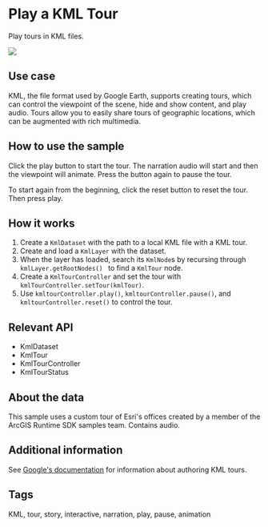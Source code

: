 # Play a KML Tour

Play tours in KML files.

![]("PlayAKMLTour.png)

## Use case

KML, the file format used by Google Earth, supports creating tours, which can control the viewpoint of the scene, hide and show content, and play audio. Tours allow you to easily share tours of geographic locations, which can be augmented with rich multimedia.

## How to use the sample

Click the play button to start the tour. The narration audio will start and then the viewpoint will animate. Press 
the button again to pause the tour. 

To start again from the beginning, click the reset button to reset the tour. Then press play.

## How it works


1. Create a `KmlDataset` with the path to a local KML file with a KML tour.
2. Create and load a `KmlLayer` with the dataset.
3. When the layer has loaded, search its `KmlNode`s by recursing through `kmlLayer.getRootNodes()
` to find a `KmlTour` node.
4. Create a `KmlTourController` and set the tour with `kmlTourController.setTour(kmlTour)`.
5. Use `kmltourController.play()`, `kmltourController.pause()`, and `kmltourController.reset()` to control the tour.


## Relevant API


* KmlDataset
* KmlTour
* KmlTourController
* KmlTourStatus


## About the data

This sample uses a custom tour of Esri's offices created by a member of the ArcGIS Runtime SDK samples team. 
Contains audio.

## Additional information

See <a href="https://developers.google.com/kml/documentation/touring">Google's documentation</a> for information about authoring KML tours.

## Tags

KML, tour, story, interactive, narration, play, pause, animation

